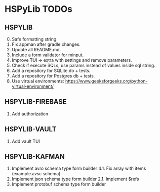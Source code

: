 # HSPyLib TODOs

## HSPYLIB

0. Safe formatting string
1. Fix appman after gradle changes.
2. Update all README.md.
3. Include a form validator for minput.
4. Improve TUI -> extra with settings and remove parameters.
5. Check if execute SQLs, use params instead of values inside sql string.
6. Add a repository for SQLite db + tests.
7. Add a repository for Postgres db + tests.
8. Use virtual environments: https://www.geeksforgeeks.org/python-virtual-environment/

## HSPYLIB-FIREBASE

1. Add authorization

## HSPYLIB-VAULT

1. Add vault TUI

## HSPYLIB-KAFMAN

1. Implement avro schema type form builder
   4.1. Fix array with items (example.avsc schema)
2. Implement json schema type form builder
   2.1. Implement $refs
2. Implement protobuf schema type form builder
